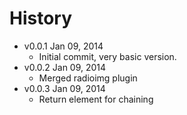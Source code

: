 # History

* v0.0.1 Jan 09, 2014
    * Initial commit, very basic version.
* v0.0.2 Jan 09, 2014
    * Merged radioimg plugin
* v0.0.3 Jan 09, 2014
    * Return element for chaining